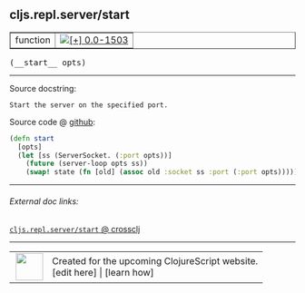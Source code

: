 ## cljs.repl.server/start



 <table border="1">
<tr>
<td>function</td>
<td><a href="https://github.com/cljsinfo/cljs-api-docs/tree/0.0-1503"><img valign="middle" alt="[+] 0.0-1503" title="Added in 0.0-1503" src="https://img.shields.io/badge/+-0.0--1503-lightgrey.svg"></a> </td>
</tr>
</table>


 <samp>
(__start__ opts)<br>
</samp>

---





Source docstring:

```
Start the server on the specified port.
```


Source code @ [github](https://github.com/clojure/clojurescript/blob/r2234/src/clj/cljs/repl/server.clj#L164-L169):

```clj
(defn start
  [opts]
  (let [ss (ServerSocket. (:port opts))]
    (future (server-loop opts ss))
    (swap! state (fn [old] (assoc old :socket ss :port (:port opts))))))
```

<!--
Repo - tag - source tree - lines:

 <pre>
clojurescript @ r2234
└── src
    └── clj
        └── cljs
            └── repl
                └── <ins>[server.clj:164-169](https://github.com/clojure/clojurescript/blob/r2234/src/clj/cljs/repl/server.clj#L164-L169)</ins>
</pre>

-->

---



###### External doc links:

[`cljs.repl.server/start` @ crossclj](http://crossclj.info/fun/cljs.repl.server/start.html)<br>

---

 <table>
<tr><td>
<img valign="middle" align="right" width="48px" src="http://i.imgur.com/Hi20huC.png">
</td><td>
Created for the upcoming ClojureScript website.<br>
[edit here] | [learn how]
</td></tr></table>

[edit here]:https://github.com/cljsinfo/cljs-api-docs/blob/master/cljsdoc/cljs.repl.server_start.cljsdoc
[learn how]:https://github.com/cljsinfo/cljs-api-docs/wiki/cljsdoc-files

<!--

This information was too distracting to show to readers, but I'll leave it
commented here since it is helpful to:

- pretty-print the data used to generate this document
- and show how to retrieve that data



The API data for this symbol:

```clj
{:ns "cljs.repl.server",
 :name "start",
 :signature ["[opts]"],
 :history [["+" "0.0-1503"]],
 :type "function",
 :full-name-encode "cljs.repl.server_start",
 :source {:code "(defn start\n  [opts]\n  (let [ss (ServerSocket. (:port opts))]\n    (future (server-loop opts ss))\n    (swap! state (fn [old] (assoc old :socket ss :port (:port opts))))))",
          :title "Source code",
          :repo "clojurescript",
          :tag "r2234",
          :filename "src/clj/cljs/repl/server.clj",
          :lines [164 169]},
 :full-name "cljs.repl.server/start",
 :docstring "Start the server on the specified port."}

```

Retrieve the API data for this symbol:

```clj
;; from Clojure REPL
(require '[clojure.edn :as edn])
(-> (slurp "https://raw.githubusercontent.com/cljsinfo/cljs-api-docs/catalog/cljs-api.edn")
    (edn/read-string)
    (get-in [:symbols "cljs.repl.server/start"]))
```

-->
